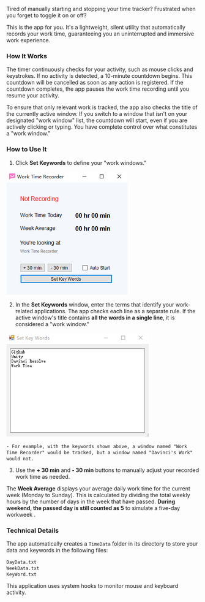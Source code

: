 Tired of manually starting and stopping your time tracker? Frustrated when you forget to toggle it on or off?

This is the app for you. It's a lightweight, silent utility that automatically records your work time, guaranteeing you an uninterrupted and immersive work experience.

### How It Works

The timer continuously checks for your activity, such as mouse clicks and keystrokes. If no activity is detected, a 10-minute countdown begins. This countdown will be cancelled as soon as any action is registered. If the countdown completes, the app pauses the work time recording until you resume your activity.

To ensure that only relevant work is tracked, the app also checks the title of the currently active window. If you switch to a window that isn't on your designated "work window" list, the countdown will start, even if you are actively clicking or typing. You have complete control over what constitutes a "work window."

### How to Use It

1. Click **Set Keywords** to define your "work windows."

![](img/main.png)
    
2. In the **Set Keywords** window, enter the terms that identify your work-related applications. The app checks each line as a separate rule. If the active window's title contains **all the words in a single line**, it is considered a "work window."

![](img/SetKeyWord.png)
    
    - For example, with the keywords shown above, a window named "Work Time Recorder" would be tracked, but a window named "Davinci's Work" would not.
3. Use the **+ 30 min** and **- 30 min** buttons to manually adjust your recorded work time as needed.
    

The **Week Average** displays your average daily work time for the current week (Monday to Sunday). This is calculated by dividing the total weekly hours by the number of days in the week that have passed. **During weekend, the passed day is still counted as 5** to simulate a five-day workweek .

### Technical Details

The app automatically creates a `TimeData` folder in its directory to store your data and keywords in the following files:

```
DayData.txt
WeekData.txt
KeyWord.txt
```

This application uses system hooks to monitor mouse and keyboard activity.